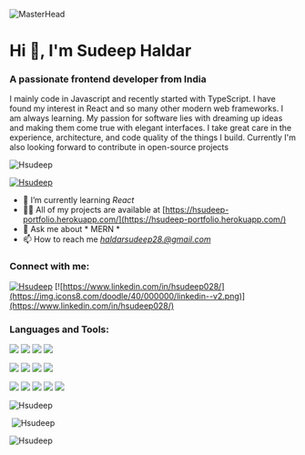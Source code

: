 ![MasterHead](https://i.pinimg.com/originals/84/88/9a/84889ad9e996c2c74ffdf33e73378c66.gif)

Hi 👋, I'm Sudeep Haldar
============================

### A passionate frontend developer from India

I mainly code in Javascript and recently started with TypeScript. I have found my interest in React and so many other modern web frameworks. I am always learning. My passion for software lies with dreaming up ideas and making them come true with elegant interfaces. I take great care in the experience, architecture, and code quality of the things I build. Currently I'm also looking forward to contribute in open-source projects

![Hsudeep](https://komarev.com/ghpvc/?username=Hsudeep&label=Profile%20views&color=0e75b6&style=flat)

[![Hsudeep](https://github-profile-trophy.vercel.app/?username=Hsudeep)](https://github.com/ryo-ma/github-profile-trophy)

- 🌱 I’m currently learning *React* 
- 👨‍💻 All of my projects are available at [https://hsudeep-portfolio.herokuapp.com/](https://hsudeep-portfolio.herokuapp.com/)
- 💬 Ask me about * MERN *
- 📫 How to reach me *haldarsudeep28.@gmail.com* 

### Connect with me:

[![Hsudeep](https://img.icons8.com/doodle/40/000000/twitter-squared.png)](https://twitter.com/H_Sudeep28) 
[![https://www.linkedin.com/in/hsudeep028/](https://img.icons8.com/doodle/40/000000/linkedin--v2.png)](https://www.linkedin.com/in/hsudeep028/)

### Languages and Tools:
![](https://img.shields.io/badge/Code-React-informational?style=flat&logo=react&color=61DAFB) 
![](https://img.shields.io/badge/Code-Redux-informational?style=flat&logo=Redux&color=764ABC)
![](https://img.shields.io/badge/Code-JavaScript-informational?style=flat&logo=JavaScript&color=F7DF1E)
![](https://img.shields.io/badge/Code-HTML5-informational?style=flat&logo=HTML5&color=E34F26)

![](https://img.shields.io/badge/Style-ChakraUI-informational?style=flat&logo=ChakraUi&color=00C7B7)
![](https://img.shields.io/badge/Style-Bootstrap-informational?style=flat&logo=Bootstrap&color=7952B3)
![](https://img.shields.io/badge/Style-MaterialUi-informational?style=flat&logo=MaterialUi&color=purple)
![](https://img.shields.io/badge/Style-CSS3-informational?style=flat&logo=CSS3&color=1572B6)

![](https://img.shields.io/badge/Tools-NPM-informational?style=flat&logo=NPM&color=CB3837)
![](https://img.shields.io/badge/Tools-Netlify-informational?style=flat&logo=netlify&color=00C7B7)
![](https://img.shields.io/badge/Tools-GitHub-informational?style=flat&logo=GitHub&color=181717)
![](https://img.shields.io/badge/Tools-Git-informational?style=flat&logo=Git&color=F05032)
![](https://img.shields.io/badge/Tools-Heroku-informational?style=flat&logo=Heroku&color=430098)

![Hsudeep](https://github-readme-streak-stats.herokuapp.com/?user=Hsudeep&)

 ![Hsudeep](https://github-readme-stats.vercel.app/api?username=Hsudeep&show_icons=true&locale=en)

![Hsudeep](https://github-readme-stats.vercel.app/api/top-langs?username=Hsudeep&show_icons=true&locale=en&layout=compact)
